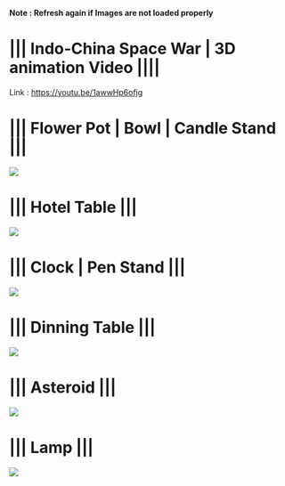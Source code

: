 <b>Note : Refresh again if Images are not loaded properly</b>

<b><h1>|||     Indo-China Space War | 3D animation Video ||||</b></h1>
Link : https://youtu.be/1awwHp6ofjg

<b><h1>|||     Flower Pot | Bowl | Candle Stand    |||</b></h1>
<img src = "https://drive.google.com/uc?id=1sk2elV-cbOgBf7-fJhE-SSE5cIeIxb8o&export=download">

<b><h1>|||     Hotel Table    |||</b></h1>
<img src = "https://drive.google.com/uc?id=1QJPkYNa3urYktNPpNf0x-XOAVdTaxSqU&export=download">

<b><h1>|||     Clock | Pen Stand    |||</b></h1>
<img src = "https://drive.google.com/uc?id=1HXiqJibCAXMxlIYHMJ1tYTNC_gr671t_&export=download">

<b><h1>|||     Dinning Table    |||</b></h1>
<img src = "https://drive.google.com/uc?id=1j5ql_QjvtRS3JkizHlixEM4f8hGuRwgM&export=download">


<b><h1>|||     Asteroid    |||</b></h1>
<img src = "https://drive.google.com/uc?id=1UhCr2cXNmGvdrGB5aIDo5YMfZHcBSnqH&export=download">

<b><h1>|||     Lamp    |||</b></h1>
<img src = "https://drive.google.com/uc?id=1Qb9YS8eNXBtkzNm8lxZWLdJZA9rCM79F&export=download">
